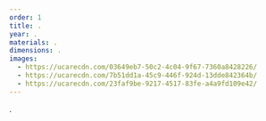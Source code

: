 ```yaml
---
order: 1
title: .
year: .
materials: .
dimensions: .
images:
  - https://ucarecdn.com/03649eb7-50c2-4c04-9f67-7360a8428226/
  - https://ucarecdn.com/7b51dd1a-45c9-446f-924d-13dde842364b/
  - https://ucarecdn.com/23faf9be-9217-4517-83fe-a4a9fd109e42/
---
```

.
